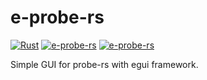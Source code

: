 # e-probe-rs

[![Rust](https://github.com/Joker2770/e-probe-rs/actions/workflows/rust.yml/badge.svg)](https://github.com/Joker2770/e-probe-rs/actions/workflows/rust.yml)
[![e-probe-rs](https://snapcraft.io/e-probe-rs/badge.svg)](https://snapcraft.io/e-probe-rs)
[![e-probe-rs](https://snapcraft.io/e-probe-rs/trending.svg?name=0)](https://snapcraft.io/e-probe-rs)

Simple GUI for probe-rs with egui framework.
